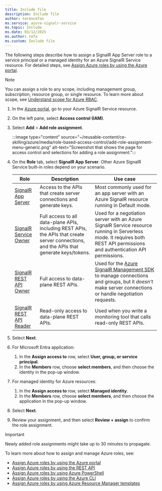 ```yaml
---
title: Include file
description: Include file
author: terencefan
ms.service: azure-signalr-service
ms.topic: Include
ms.date: 03/12/2025
ms.author: tefa
ms.custom: Include file
---
```


The following steps describe how to assign a SignalR App Server role to a service principal or a managed identity for an Azure SignalR Service resource. For detailed steps, see [Assign Azure roles by using the Azure portal](../../role-based-access-control/role-assignments-portal.yml).

> [!NOTE]
> You can assign a role to any scope, including management group, subscription, resource group, or single resource. To learn more about scope, see [Understand scope for Azure RBAC](../../role-based-access-control/scope-overview.md).

1. In the [Azure portal](https://portal.azure.com/), go to your Azure SignalR Service resource.

1. On the left pane, select **Access control (IAM)**.

1. Select **Add** > **Add role assignment**.

   :::image type="content" source="~/reusable-content/ce-skilling/azure/media/role-based-access-control/add-role-assignment-menu-generic.png" alt-text="Screenshot that shows the page for access control and selections for adding a role assignment.":::

1. On the **Role** tab, select **SignalR App Server**. Other Azure SignalR Service built-in roles depend on your scenario.

   | Role                                                                                              | Description                                                                                               | Use case                                                                                                                                     |
   | ------------------------------------------------------------------------------------------------- | --------------------------------------------------------------------------------------------------------- | -------------------------------------------------------------------------------------------------------------------------------------------- |
   | [SignalR App Server](../../role-based-access-control/built-in-roles.md#signalr-app-server)           | Access to the APIs that create server connections and generate keys.                                                | Most commonly used for an app server with an Azure SignalR resource running in Default mode.                                                                                                             |
   | [SignalR Service Owner](../../role-based-access-control/built-in-roles.md#signalr-service-owner)     | Full access to all data-plane APIs, including REST APIs, the APIs that create server connections, and the APIs that generate keys/tokens. | Used for a negotiation server with an Azure SignalR Service resource running in Serverless mode. It requires both REST API permissions and authentication API permissions. |
   | [SignalR REST API Owner](../../role-based-access-control/built-in-roles.md#signalr-rest-api-owner)   | Full access to data-plane REST APIs.                                                                      | Used for the [Azure SignalR Management SDK](/azure/azure-signalr/signalr-howto-use-management-sdk) to manage connections and groups, but it *doesn't* make server connections or handle negotiation requests.                          |
   | [SignalR REST API Reader](../../role-based-access-control/built-in-roles.md#signalr-rest-api-reader) | Read-only access to data-plane REST APIs.                                                                 | Used when you write a monitoring tool that calls read-only REST APIs.                                      |

1. Select **Next**.

1. For Microsoft Entra application:

   1. In the **Assign access to** row, select **User, group, or service principal**.
   1. In the **Members** row, choose **select members**, and then choose the identity in the pop-up window.

1. For managed identity for Azure resources:

   1. In the **Assign access to** row, select **Managed identity**.
   1. In the **Members** row, choose **select members**, and then choose the application in the pop-up window.

1. Select **Next**.

1. Review your assignment, and then select **Review + assign** to confirm the role assignment.

> [!IMPORTANT]
> Newly added role assignments might take up to 30 minutes to propagate.

To learn more about how to assign and manage Azure roles, see:

- [Assign Azure roles by using the Azure portal](../../role-based-access-control/role-assignments-portal.yml)
- [Assign Azure roles by using the REST API](../../role-based-access-control/role-assignments-rest.md)
- [Assign Azure roles by using Azure PowerShell](../../role-based-access-control/role-assignments-powershell.md)
- [Assign Azure roles by using the Azure CLI](../../role-based-access-control/role-assignments-cli.md)
- [Assign Azure roles by using Azure Resource Manager templates](../../role-based-access-control/role-assignments-template.md)
